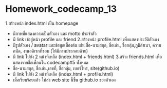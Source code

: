 # Homework_codecamp_13
1.สร้างหน้า index.html เป็น homepage
  - มีภาพที่แสดงความเป็นตัวเอง และ motto ประจำตัว
  - มี link เข้าสู่หน้า profile และ friend
2.สร้างหน้า profile.html เพื่อแสดงประวัติตัวเอง
  - มีรูปตัวเอง / avatar และข้อมูลเบื้องต้น เช่น
  ชื่อ-นามสกุล,​ ชื่อเล่น, ชื่อกลุ่ม,​ ภูมิลำเนา,
  ความถนัด, งานอดิเรกที่ชอบ (ให้มีภาพประกอบด้วย)
  - มี link ไปยัง 2 หน้าที่เหลือ (index.html + friends.html)
3.สร้าง friends.html เพื่อแสดงรายชื่อเพื่อนใน codecamp#5 ทั้งหมด
  - ชื่อ-นามสกุล,​ ชื่อเล่น,เลขที่, ชื่อกลุ่ม,​ เบอร์โทร, site(github.io)
  - มี link ไปยัง 2 หน้าที่เหลือ (index.html + profile.html)
  - เมื่อเรียบร้อยแล้ว ให้ส่ง web site นี้ขึ้น github.io ของตัวเอง  
